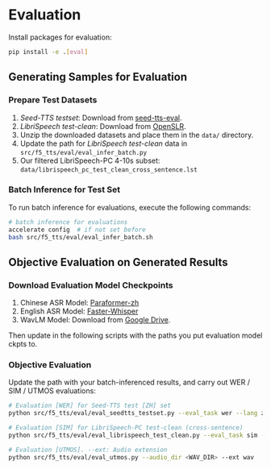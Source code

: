 
# Evaluation

Install packages for evaluation:

```bash
pip install -e .[eval]
```

## Generating Samples for Evaluation

### Prepare Test Datasets

1. *Seed-TTS testset*: Download from [seed-tts-eval](https://github.com/BytedanceSpeech/seed-tts-eval).
2. *LibriSpeech test-clean*: Download from [OpenSLR](http://www.openslr.org/12/).
3. Unzip the downloaded datasets and place them in the `data/` directory.
4. Update the path for *LibriSpeech test-clean* data in `src/f5_tts/eval/eval_infer_batch.py`
5. Our filtered LibriSpeech-PC 4-10s subset: `data/librispeech_pc_test_clean_cross_sentence.lst`

### Batch Inference for Test Set

To run batch inference for evaluations, execute the following commands:

```bash
# batch inference for evaluations
accelerate config  # if not set before
bash src/f5_tts/eval/eval_infer_batch.sh
```

## Objective Evaluation on Generated Results

### Download Evaluation Model Checkpoints

1. Chinese ASR Model: [Paraformer-zh](https://huggingface.co/funasr/paraformer-zh)
2. English ASR Model: [Faster-Whisper](https://huggingface.co/Systran/faster-whisper-large-v3)
3. WavLM Model: Download from [Google Drive](https://drive.google.com/file/d/1-aE1NfzpRCLxA4GUxX9ITI3F9LlbtEGP/view).

Then update in the following scripts with the paths you put evaluation model ckpts to.

### Objective Evaluation

Update the path with your batch-inferenced results, and carry out WER / SIM / UTMOS evaluations:
```bash
# Evaluation [WER] for Seed-TTS test [ZH] set
python src/f5_tts/eval/eval_seedtts_testset.py --eval_task wer --lang zh --gen_wav_dir <GEN_WAV_DIR> --gpu_nums 8

# Evaluation [SIM] for LibriSpeech-PC test-clean (cross-sentence)
python src/f5_tts/eval/eval_librispeech_test_clean.py --eval_task sim --gen_wav_dir <GEN_WAV_DIR> --librispeech_test_clean_path <TEST_CLEAN_PATH>

# Evaluation [UTMOS]. --ext: Audio extension
python src/f5_tts/eval/eval_utmos.py --audio_dir <WAV_DIR> --ext wav
```
